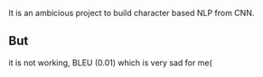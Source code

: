 It is an ambicious project to build character based NLP from CNN.
## But
it is not working, BLEU (0.01) which is very sad for me(
